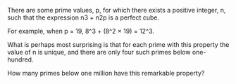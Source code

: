 There are some prime values, p, for which there exists a positive integer, n, such that the expression n3 + n2p is a perfect cube.

For example, when p = 19, 8^3 + (8^2 × 19) = 12^3.

What is perhaps most surprising is that for each prime with this property the value
of n is unique, and there are only four such primes below one-hundred.

How many primes below one million have this remarkable property?
